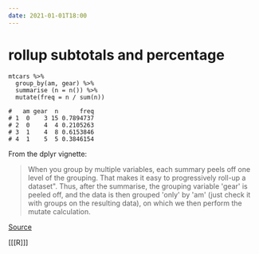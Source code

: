 ```yaml
---
date: 2021-01-01T18:00
---
```


# rollup subtotals and percentage

    mtcars %>%
      group_by(am, gear) %>%
      summarise (n = n()) %>%
      mutate(freq = n / sum(n))

    #   am gear  n      freq
    # 1  0    3 15 0.7894737
    # 2  0    4  4 0.2105263
    # 3  1    4  8 0.6153846
    # 4  1    5  5 0.3846154
    
From the dplyr vignette: 

> When you group by multiple variables, each summary peels off one level of the grouping. That makes it easy to progressively roll-up a dataset". Thus, after the summarise, the grouping variable 'gear' is peeled off, and the data is then grouped 'only' by 'am' (just check it with groups on the resulting data), on which we then perform the mutate calculation.

[Source](http://bit.ly/1O1Pbbk)

[[[R]]]
